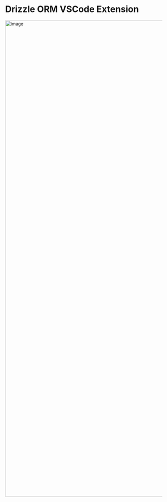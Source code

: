 # Drizzle ORM VSCode Extension


<img width="1521" alt="image" src="https://github.com/user-attachments/assets/d3bc6829-2a56-476d-b847-2857082db760">
